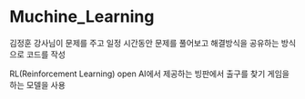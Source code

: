 # Muchine_Learning

김정훈 강사님이 문제를 주고
일정 시간동안 문제를 풀어보고 해결방식을 공유하는 방식으로 코드를 작성

RL(Reinforcement Learning)
open AI에서 제공하는 빙판에서 출구를 찾기 게임을 하는 모델을 사용

